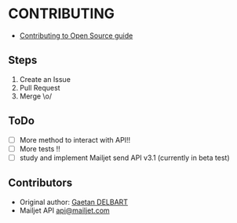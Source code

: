 # CONTRIBUTING

* [Contributing to Open Source guide](https://guides.github.com/activities/contributing-to-open-source/)

## Steps

1. Create an Issue
2. Pull Request
3. Merge \o/

## ToDo

- [ ] More method to interact with API!!
- [ ] More tests !!
- [ ] study and implement Mailjet send API v3.1 (currently in beta test)

## Contributors

* Original author: [Gaetan DELBART](https://github.com/gagaXD)
* Mailjet API <api@mailjet.com>
